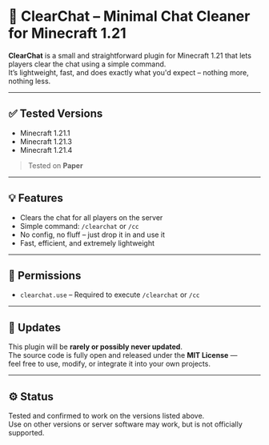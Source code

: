 # 🧹 ClearChat – Minimal Chat Cleaner for Minecraft 1.21

**ClearChat** is a small and straightforward plugin for Minecraft 1.21 that lets players clear the chat using a simple command.  
It’s lightweight, fast, and does exactly what you'd expect – nothing more, nothing less.

---

## ✅ Tested Versions

- Minecraft 1.21.1  
- Minecraft 1.21.3  
- Minecraft 1.21.4  
> Tested on **Paper**

---

## 💡 Features

- Clears the chat for all players on the server  
- Simple command: `/clearchat` or `/cc`  
- No config, no fluff – just drop it in and use it  
- Fast, efficient, and extremely lightweight

---

## 🔐 Permissions

- `clearchat.use` – Required to execute `/clearchat` or `/cc`

---

## 🔄 Updates

This plugin will be **rarely or possibly never updated**.  
The source code is fully open and released under the **MIT License** —  
feel free to use, modify, or integrate it into your own projects.

---

## ⚙️ Status

Tested and confirmed to work on the versions listed above.  
Use on other versions or server software may work, but is not officially supported.
